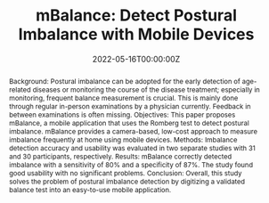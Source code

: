 ---
title: 'mBalance: Detect Postural Imbalance with Mobile Devices'

# Authors
# If you created a profile for a user (e.g. the default `admin` user), write the username (folder name) here
# and it will be replaced with their full name and linked to their profile.
authors:
  - Céline Madeleine Aldenhoven
  - Lara Marie Reimer
  - Stephan Jonas

date: '2022-05-16T00:00:00Z'
doi: '10.3233/SHTI220344'

# Publication type.
# Accepts a single type but formatted as a YAML list (for Hugo requirements).
# Enter a publication type from the CSL standard.
publication_types: ['paper-conference']

# Publication name and optional abbreviated publication name.
publication: In *Studies in Health Technology and Informatics*

abstract: 'Background: Postural imbalance can be adopted for the early detection of age-related diseases or monitoring the course of the disease treatment; especially in monitoring, frequent balance measurement is crucial. This is mainly done through regular in-person examinations by a physician currently. Feedback in between examinations is often missing. Objectives: This paper proposes mBalance, a mobile application that uses the Romberg test to detect postural imbalance. mBalance provides a camera-based, low-cost approach to measure imbalance frequently at home using mobile devices. Methods: Imbalance detection accuracy and usability was evaluated in two separate studies with 31 and 30 participants, respectively. Results: mBalance correctly detected imbalance with a sensitivity of 80\% and a specificity of 87\%. The study found good usability with no significant problems. Conclusion: Overall, this study solves the problem of postural imbalance detection by digitizing a validated balance test into an easy-to-use mobile application.'

tags: []
---